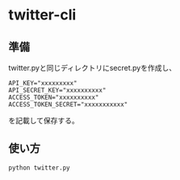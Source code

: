 # twitter-cli
## 準備   
twitter.pyと同じディレクトリにsecret.pyを作成し、
```
API_KEY="xxxxxxxxx"
API_SECRET_KEY="xxxxxxxxxx"
ACCESS_TOKEN="xxxxxxxxxx"
ACCESS_TOKEN_SECRET="xxxxxxxxxxx"
```
を記載して保存する。  

## 使い方  
```
python twitter.py
```
